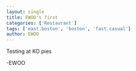```yaml
---
layout: single
title: EWOO's first
categories: ['Restaurant']
tags: ['east.boston', 'boston', 'fast.casual']
author: EWOO
---
```

Testing at KO pies

-EWOO
